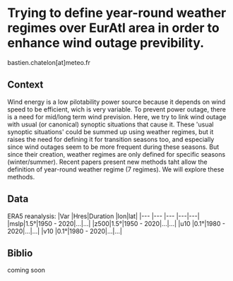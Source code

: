 # Trying to define year-round weather regimes over EurAtl area in order to enhance wind outage previbility.
bastien.chatelon[at]meteo.fr

## Context

Wind energy is a low pilotability power source because it depends on wind speed to be efficient, wich is very variable. To prevent power outage, there is a need for mid/long term wind prevision.
Here, we try to link wind outage with usual (or canonical) synoptic situations that cause it. These 'usual synoptic situations' could be summed up using weather regimes, but it raises the need for defining it for transition seasons too, and especially since wind outages seem to be more frequent during these seasons.
But since their creation, weather regimes are only defined for specific seasons (winter/summer). Recent papers present new methods taht allow the definition of year-round weather regime (7 regimes). We will explore these methods.

## Data
ERA5 reanalysis:
|Var |Hres|Duration   |lon|lat|
|--- |--- |---        |---|---|
|mslp|1.5°|1950 - 2020|...|...|
|z500|1.5°|1950 - 2020|...|...|
|u10 |0.1°|1980 - 2020|...|...|
|v10 |0.1°|1980 - 2020|...|...|

## Biblio
coming soon
